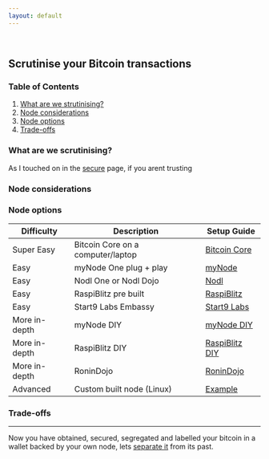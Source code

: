 ```yaml
---
layout: default
---
```

<br/>

## Scrutinise your Bitcoin transactions

### Table of Contents

1.  [What are we strutinising?](#what-are-we-scrutinising)
2.  [Node considerations](#node-considerations)
3.  [Node options](#node-options)
4.  [Trade-offs](#trade-offs)


### What are we scrutinising?

As I touched on in the [secure](https://bitcoinprivacy.guide/secure.html) page, if you arent trusting 

### Node considerations


### Node options

| Difficulty    | Description                        | Setup Guide                                                              |
|---------------|------------------------------------|--------------------------------------------------------------------------|
| Super Easy    | Bitcoin Core on a computer/laptop  | [Bitcoin Core](https://bitcoin.org/en/full-node#windows-instructions)    |
| Easy          | myNode One plug + play             | [myNode](http://mynodebtc.com/guide/getting_started)                     |
| Easy          | Nodl One or Nodl Dojo              | [Nodl](https://docs.lightning-solutions.eu/nodl-box/quick-start/getting-started)  |
| Easy          | RaspiBlitz pre built               | [RaspiBlitz](https://blog.fulmo.org/raspiblitz-unboxing-experience/)     |
| Easy          | Start9 Labs Embassy                | [Start9 Labs](https://start9labs.com/faq)                                |
| More in-depth | myNode DIY                         | [myNode DIY](https://www.youtube.com/watch?v=UYUfXWlAleA&list=PLCRbH-IWlcW0KP8DxyWWrqahGafZyV2HR) |
| More in-depth | RaspiBlitz DIY                     | [RaspiBlitz DIY](https://github.com/rootzoll/raspiblitz)                 |
| More in-depth | RoninDojo                          | [RoninDojo](https://wiki.ronindojo.io)                                   |
| Advanced      | Custom built node (Linux)          | [Example](https://www.youtube.com/watch?v=BIrL1lNsnJQ&list=PLCRbH-IWlcW17JxQ4mdv9DwSMJZlvUOle) |


### Trade-offs


  
  ***
  
  Now you have obtained, secured, segregated and labelled your bitcoin in a wallet backed by your own node, lets [separate it](https://bitcoinprivacy.guide/separate.html) from its past.
